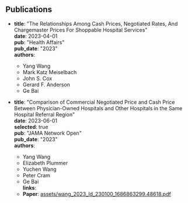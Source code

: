 
## Publications

- **title**: "The Relationships Among Cash Prices, Negotiated Rates, And Chargemaster Prices For Shoppable Hospital Services"  
  **date**: 2023-04-01  
  **pub**: "Health Affairs"  
  **pub_date**: "2023"  
  **authors**:  
    - Yang Wang  
    - Mark Katz Meiselbach  
    - John S. Cox  
    - Gerard F. Anderson  
    - Ge Bai  

- **title**: "Comparison of Commercial Negotiated Price and Cash Price Between Physician-Owned Hospitals and Other Hospitals in the Same Hospital Referral Region"  
  **date**: 2023-06-01  
  **selected**: true  
  **pub**: "JAMA Network Open"  
  **pub_date**: "2023"  
  **authors**:  
    - Yang Wang  
    - Elizabeth Plummer  
    - Yuchen Wang  
    - Peter Cram  
    - Ge Bai  
  **links**:  
    - **Paper**: [assets/wang_2023_ld_230100_1686863299.48618.pdf](assets/wang_2023_ld_230100_1686863299.48618.pdf)  

